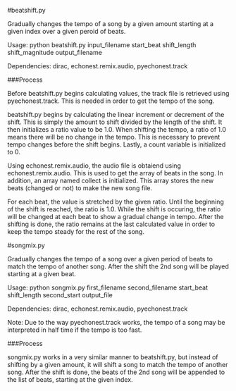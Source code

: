 #beatshift.py

Gradually changes the tempo of a song by a given amount starting at a given index over a given peroid of beats.

Usage: python beatshift.py input_filename start_beat shift_length shift_magnitude output_filename

Dependencies: dirac, echonest.remix.audio, pyechonest.track

###Process

Before beatshift.py begins calculating values, the track file is retrieved using pyechonest.track.  This is needed in order to get the tempo of the song.

beatshift.py begins by calculating the linear increment or decrement of the shift.  This is simply the amount to shift divided by the length of the shift.  It then initializes a ratio value to be 1.0.  When shifting the tempo, a ratio of 1.0 means there will be no change in the tempo.  This is necessary to prevent tempo changes before the shift begins.  Lastly, a count variable is initialized to 0.

Using echonest.remix.audio, the audio file is obtaiend using echonest.remix.audio.  This is used to get the array of beats in the song.  In addition, an array named collect is initialized.  This array stores the new beats (changed or not) to make the new song file.

For each beat, the value is stretched by the given ratio.  Until the beginning of the shift is reached, the ratio is 1.0.  While the shift is occuring, the ratio will be changed at each beat to show a gradual change in tempo.  After the shifting is done, the ratio remains at the last calculated value in order to keep the tempo steady for the rest of the song.

#songmix.py

Gradually changes the tempo of a song over a given period of beats to match the tempo of another song.  After the shift the 2nd song will be played starting at a given beat.

Usage: python songmix.py first_filename second_filename start_beat shift_length second_start output_file

Dependencies: dirac, echonest.remix.audio, pyechonest.track

Note: Due to the way pyechonest.track works, the tempo of a song may be interpreted in half time if the tempo is too fast.

###Process

songmix.py works in a very similar manner to beatshift.py, but instead of shifting by a given amount, it will shift a song to match the tempo of another song.  After the shift is done, the beats of the 2nd song will be appended to the list of beats, starting at the given index.
